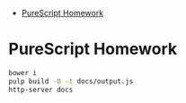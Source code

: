 - [PureScript Homework](#org04e9a63)



<a id="org04e9a63"></a>

# PureScript Homework

```bash
bower i
pulp build -O -t docs/output.js
http-server docs
```

